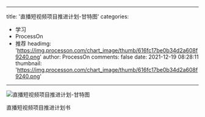 
---
title: '直播短视频项目推进计划-甘特图'
categories: 
 - 学习
 - ProcessOn
 - 推荐
headimg: 'https://img.processon.com/chart_image/thumb/616fc17be0b34d2a608f9240.png'
author: ProcessOn
comments: false
date: 2021-12-19 08:28:11
thumbnail: 'https://img.processon.com/chart_image/thumb/616fc17be0b34d2a608f9240.png'
---

<div>   
<img class="thumb" alt="直播短视频项目推进计划-甘特图" src="https://img.processon.com/chart_image/thumb/616fc17be0b34d2a608f9240.png" referrerpolicy="no-referrer">
<p>直播短视频项目推进计划书</p>  
</div>
            